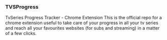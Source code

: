 ### TVSProgress
TvSeries Progress Tracker - Chrome Extension
This is the official repo for a chrome extension useful to take care of your progress in all your tv series and reach all your favourites websites (for subs and streaming) in a matter of a few clicks.

